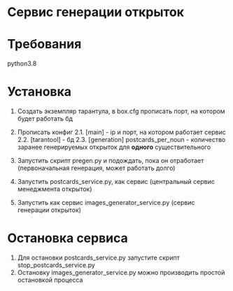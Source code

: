 # Сервис генерации открыток

# Требования
python3.8

# Установка
1. Создать экземпляр тарантула, в box.cfg прописать порт, на котором будет работать бд
2. Прописать конфиг
2.1. [main] - ip и порт, на котором работает сервис
2.2. [tarantool] - бд
2.3. [generation] postcards_per_noun - количество заранее генерируемых открыток для **одного** существительного

3. Запустить скрипт pregen.py и подождать, пока он отработает (первоначальная генерация, может работать долго)
4. Запустить postcards_service.py, как сервис (центральный сервис менеджмента открыток)
5. Запустить как сервис images_generator_service.py (сервис генерации открыток)
 
# Остановка сервиса
1. Для остановки postcards_service.py запустите скрипт stop_postcards_service.py
2. Остановку images_generator_service.py можно производить простой остановкой процесса